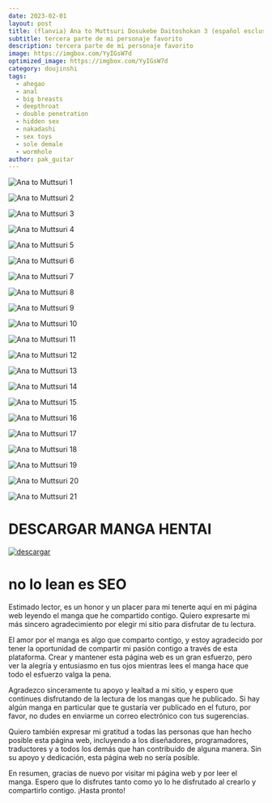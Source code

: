 ```yaml
---
date: 2023-02-01
layout: post
title: (flanvia) Ana to Muttsuri Dosukebe Daitoshokan 3 (español esclusivo)
subtitle: tercera parte de mi personaje favorito
description: tercera parte de mi personaje favorito
image: https://imgbox.com/YyIGsW7d
optimized_image: https://imgbox.com/YyIGsW7d
category: doujinshi
tags:
  - ahegao
  - anal
  - big breasts
  - deepthroat
  - double penetration
  - hidden sex
  - nakadashi
  - sex toys
  - sole demale
  - wormhole
author: pak_guitar
---
```


![Ana to Muttsuri 1](https://imgbox.com/vfSIrmLw)

![Ana to Muttsuri 2](https://imgbox.com/b6CrSC8l)

![Ana to Muttsuri 3](https://imgbox.com/Jv9XsYHC)

![Ana to Muttsuri 4](https://imgbox.com/vYU0oNuW)

![Ana to Muttsuri 5](https://imgbox.com/gGE0R6ST)

![Ana to Muttsuri 6](https://imgbox.com/5PHQTG7t)

![Ana to Muttsuri 7](https://imgbox.com/f7BT6zvS)

![Ana to Muttsuri 8](https://imgbox.com/fIHn1EfV)

![Ana to Muttsuri 9](https://imgbox.com/NigMGsUF)

![Ana to Muttsuri 10](https://imgbox.com/5ObQe6j7)

![Ana to Muttsuri 11](https://imgbox.com/TjaFFHjk)

![Ana to Muttsuri 12](https://imgbox.com/p9nrDaa4)

![Ana to Muttsuri 13](https://imgbox.com/FKOpVI2n)

![Ana to Muttsuri 14](https://imgbox.com/iaThIGp2)

![Ana to Muttsuri 15](https://imgbox.com/10zXQbRT)

![Ana to Muttsuri 16](https://imgbox.com/OuGvXgB1)

![Ana to Muttsuri 17](https://imgbox.com/x32jrAMq)

![Ana to Muttsuri 18](https://imgbox.com/v0wrZcFO)

![Ana to Muttsuri 19](https://imgbox.com/8zpXIMOI)

![Ana to Muttsuri 20](https://imgbox.com/of6UrQ5i)

![Ana to Muttsuri 21](https://imgbox.com/Tiw23Giu)


# DESCARGAR MANGA HENTAI
<a href="https://exe.io/fIZJHHq"><img src="https://i.ibb.co/ph6KsCR/descargar.png" alt="descargar"/></a>

# no lo lean es SEO

Estimado lector, es un honor y un placer para mí tenerte aquí en mi página web leyendo el manga que he compartido contigo. Quiero expresarte mi más sincero agradecimiento por elegir mi sitio para disfrutar de tu lectura.

El amor por el manga es algo que comparto contigo, y estoy agradecido por tener la oportunidad de compartir mi pasión contigo a través de esta plataforma. Crear y mantener esta página web es un gran esfuerzo, pero ver la alegría y entusiasmo en tus ojos mientras lees el manga hace que todo el esfuerzo valga la pena.

Agradezco sinceramente tu apoyo y lealtad a mi sitio, y espero que continues disfrutando de la lectura de los mangas que he publicado. Si hay algún manga en particular que te gustaría ver publicado en el futuro, por favor, no dudes en enviarme un correo electrónico con tus sugerencias.

Quiero también expresar mi gratitud a todas las personas que han hecho posible esta página web, incluyendo a los diseñadores, programadores, traductores y a todos los demás que han contribuido de alguna manera. Sin su apoyo y dedicación, esta página web no sería posible.

En resumen, gracias de nuevo por visitar mi página web y por leer el manga. Espero que lo disfrutes tanto como yo lo he disfrutado al crearlo y compartirlo contigo. ¡Hasta pronto!

